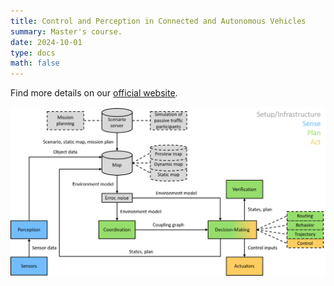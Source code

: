 ```yaml
---
title: Control and Perception in Connected and Autonomous Vehicles
summary: Master's course.
date: 2024-10-01
type: docs
math: false
---
```

Find more details on our [official website](https://www.embedded.rwth-aachen.de/cms/embedded/studium/lehrveranstaltungen/~bixxdz/regelung-und-wahrnehmung-in-vernetzten-u/?lidx=1).

![lab-architecture](lab-architecture.png)